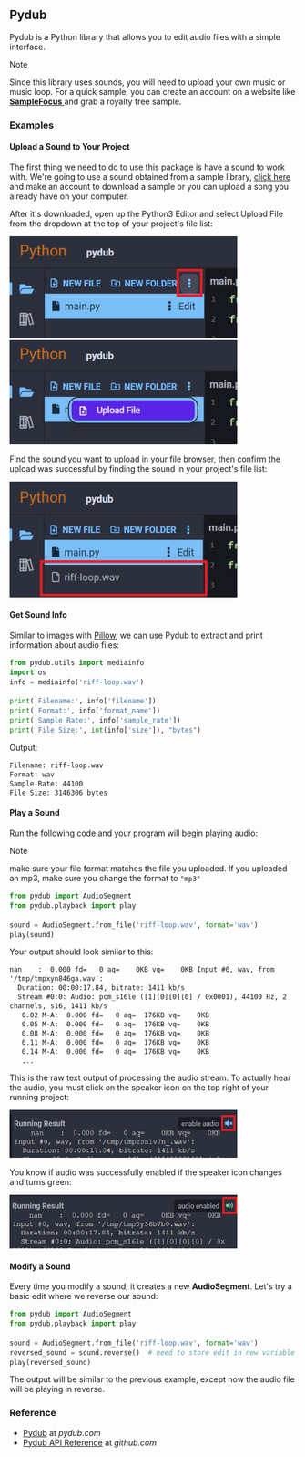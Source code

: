 ## Pydub

Pydub is a Python library that allows you to edit audio files with a simple interface.

<div class="notebox notebox-info">
  <p class="notebox-title">
    Note
  </p>
  <p>
    Since this library uses sounds, you will need to upload your own music or music loop. For a quick sample, you can create an account on a website like 
    <a href="https://samplefocus.com/">
      <b>SampleFocus</b>
    </a> 
    and grab a royalty free sample.
  </p>
</div>

### Examples

#### Upload a Sound to Your Project

The first thing we need to do to use this package is have a sound to work with. We're going to use a sound obtained from a sample library, [click here](https://samplefocus.com/) and make an account to download a sample or you can upload a song you already have on your computer.

After it's downloaded, open up the Python3 Editor and select Upload File from the dropdown at the top of your project's file list:

<img src="../../assets/img/pydub-upload-sound1.png" width="400px"/>

<img src="../../assets/img/pydub-upload-sound2.png" width="400px"/>

Find the sound you want to upload in your file browser, then confirm the upload was successful by finding the sound in your project's file list:

<img src="../../assets/img/pydub-upload-sound3.png" width="400px"/>

#### Get Sound Info

Similar to images with [Pillow](/extralibs/pillow), we can use Pydub to extract and print information about audio files:

```python
from pydub.utils import mediainfo
import os
info = mediainfo('riff-loop.wav')

print('Filename:', info['filename'])
print('Format:', info['format_name'])
print('Sample Rate:', info['sample_rate'])
print('File Size:', int(info['size']), "bytes")
```

Output:

```text
Filename: riff-loop.wav
Format: wav
Sample Rate: 44100
File Size: 3146306 bytes
```

#### Play a Sound

Run the following code and your program will begin playing audio:

<div class="notebox notebox-info">
  <p class="notebox-title">
    Note
  </p>
  <p>
    make sure your file format matches the file you uploaded. If you uploaded an mp3, make sure you change the format to <code>"mp3"</code>
  </p>
</div>

```python
from pydub import AudioSegment
from pydub.playback import play

sound = AudioSegment.from_file('riff-loop.wav', format='wav')
play(sound)
```

Your output should look similar to this:

```text
nan    :  0.000 fd=   0 aq=    0KB vq=    0KB Input #0, wav, from '/tmp/tmpxyn846ga.wav':
  Duration: 00:00:17.84, bitrate: 1411 kb/s
  Stream #0:0: Audio: pcm_s16le ([1][0][0][0] / 0x0001), 44100 Hz, 2 channels, s16, 1411 kb/s
   0.02 M-A:  0.000 fd=   0 aq=  176KB vq=    0KB
   0.05 M-A:  0.000 fd=   0 aq=  176KB vq=    0KB
   0.08 M-A:  0.000 fd=   0 aq=  176KB vq=    0KB
   0.11 M-A:  0.000 fd=   0 aq=  176KB vq=    0KB
   0.14 M-A:  0.000 fd=   0 aq=  176KB vq=    0KB
   ...
```

This is the raw text output of processing the audio stream. To actually hear the audio, you must click on the speaker icon on the top right of your running project:

<img src="../../assets/img/pydub-enable-audio1.png" width="400px"/>

You know if audio was successfully enabled if the speaker icon changes and turns green:

<img src="../../assets/img/pydub-enable-audio2.png" width="400px"/>

#### Modify a Sound

Every time you modify a sound, it creates a new **AudioSegment**. Let's try a basic edit where we reverse our sound:

```python
from pydub import AudioSegment
from pydub.playback import play

sound = AudioSegment.from_file('riff-loop.wav', format='wav')
reversed_sound = sound.reverse()  # need to store edit in new variable
play(reversed_sound)
```

The output will be similar to the previous example, except now the audio file will be playing in reverse.

### Reference

-   [Pydub](https://pydub.com/) at _pydub.com_
-   [Pydub API Reference](https://github.com/jiaaro/pydub/blob/master/API.markdown) at _github.com_

